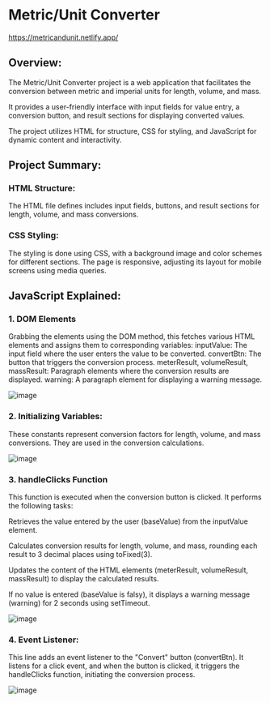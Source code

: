 # Metric/Unit Converter

https://metricandunit.netlify.app/

## Overview:

The Metric/Unit Converter project is a web application that facilitates the conversion between metric and imperial units for length, volume, and mass. 

It provides a user-friendly interface with input fields for value entry, a conversion button, and result sections for displaying converted values. 

The project utilizes HTML for structure, CSS for styling, and JavaScript for dynamic content and interactivity.

## Project Summary: 

### HTML Structure:

The HTML file defines includes input fields, buttons, and result sections for length, volume, and mass conversions.

### CSS Styling:
The styling is done using CSS, with a background image and color schemes for different sections.
The page is responsive, adjusting its layout for mobile screens using media queries.

## JavaScript Explained:

### 1. DOM Elements

Grabbing the elements using the DOM method, this fetches various HTML elements and assigns them to corresponding variables:
  inputValue: The input field where the user enters the value to be converted.
  convertBtn: The button that triggers the conversion process.
  meterResult, volumeResult, massResult: Paragraph elements where the conversion results are displayed.
  warning: A paragraph element for displaying a warning message.
  
![image](https://github.com/ChrisserDev/Mini-JS-Projects-Metric-Converter/assets/126911205/84ce9a7c-6aa4-4f4a-873a-14bb8931d4c0)
 
### 2. Initializing Variables:
 
These constants represent conversion factors for length, volume, and mass conversions. They are used in the conversion calculations.

![image](https://github.com/ChrisserDev/Mini-JS-Projects-Metric-Converter/assets/126911205/e4ed78b0-f625-42e7-bfd3-ea38bc70c800)

### 3. handleClicks Function
This function is executed when the conversion button is clicked. It performs the following tasks:

  Retrieves the value entered by the user (baseValue) from the inputValue element.
  
  Calculates conversion results for length, volume, and mass, rounding each result to 3 decimal places using toFixed(3).
  
  Updates the content of the HTML elements (meterResult, volumeResult, massResult) to display the calculated results.
  
  If no value is entered (baseValue is falsy), it displays a warning message (warning) for 2 seconds using setTimeout.
  
![image](https://github.com/ChrisserDev/Mini-JS-Projects-Metric-Converter/assets/126911205/6cf373da-1fad-4c75-85aa-d1e7b1c1fc27)
 
### 4. Event Listener:

This line adds an event listener to the "Convert" button (convertBtn). It listens for a click event, and when the button is clicked, it triggers the handleClicks function, initiating the conversion process.

![image](https://github.com/ChrisserDev/Mini-JS-Projects-Metric-Converter/assets/126911205/47b6e69b-5f48-4a8a-9f7e-d2da7524ed0e)
